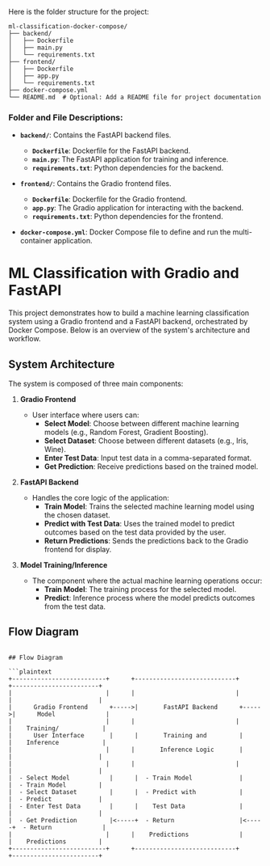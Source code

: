 Here is the folder structure for the project:

```
ml-classification-docker-compose/
├── backend/
│   ├── Dockerfile
│   ├── main.py
│   └── requirements.txt
├── frontend/
│   ├── Dockerfile
│   ├── app.py
│   └── requirements.txt
├── docker-compose.yml
└── README.md  # Optional: Add a README file for project documentation
```

### Folder and File Descriptions:

- **`backend/`**: Contains the FastAPI backend files.
  - **`Dockerfile`**: Dockerfile for the FastAPI backend.
  - **`main.py`**: The FastAPI application for training and inference.
  - **`requirements.txt`**: Python dependencies for the backend.

- **`frontend/`**: Contains the Gradio frontend files.
  - **`Dockerfile`**: Dockerfile for the Gradio frontend.
  - **`app.py`**: The Gradio application for interacting with the backend.
  - **`requirements.txt`**: Python dependencies for the frontend.

- **`docker-compose.yml`**: Docker Compose file to define and run the multi-container application.


# ML Classification with Gradio and FastAPI

This project demonstrates how to build a machine learning classification system using a Gradio frontend and a FastAPI backend, orchestrated by Docker Compose. Below is an overview of the system's architecture and workflow.

## System Architecture

The system is composed of three main components:

1. **Gradio Frontend**
   - User interface where users can:
     - **Select Model**: Choose between different machine learning models (e.g., Random Forest, Gradient Boosting).
     - **Select Dataset**: Choose between different datasets (e.g., Iris, Wine).
     - **Enter Test Data**: Input test data in a comma-separated format.
     - **Get Prediction**: Receive predictions based on the trained model.

2. **FastAPI Backend**
   - Handles the core logic of the application:
     - **Train Model**: Trains the selected machine learning model using the chosen dataset.
     - **Predict with Test Data**: Uses the trained model to predict outcomes based on the test data provided by the user.
     - **Return Predictions**: Sends the predictions back to the Gradio frontend for display.

3. **Model Training/Inference**
   - The component where the actual machine learning operations occur:
     - **Train Model**: The training process for the selected model.
     - **Predict**: Inference process where the model predicts outcomes from the test data.

## Flow Diagram

```plaintext

## Flow Diagram

```plaintext
+--------------------------+      +----------------------------+      +------------------------+
|                          |      |                            |      |                        |
|      Gradio Frontend      +----->|       FastAPI Backend      +----->|      Model              |
|                          |      |                            |      |    Training/            |
|      User Interface       |      |       Training and         |      |    Inference            |
|                          |      |       Inference Logic       |      |                        |
|                          |      |                            |      |                        |
|  - Select Model           |      |  - Train Model             |      |  - Train Model         |
|  - Select Dataset         |      |  - Predict with            |      |  - Predict             |
|  - Enter Test Data        |      |    Test Data               |      |                        |
|  - Get Prediction         |<-----+  - Return                  |<-----+  - Return              |
|                          |      |    Predictions              |      |    Predictions         |
+--------------------------+      +----------------------------+      +------------------------+
           

```
